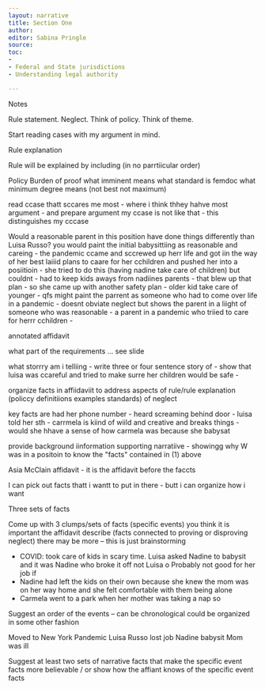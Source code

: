 ```yaml
---
layout: narrative
title: Section One
author:
editor: Sabina Pringle
source:
toc:
-
- Federal and State jurisdictions
- Understanding legal authority

---
```


Notes

Rule statement. Neglect. Think of policy. Think of theme.

Start reading cases with my argument in mind.

Rule explanation

Rule will be explained by including (in no parrtiicular order)

Policy
Burden of proof
what imminent means
what standard is femdoc
what minimum degree means (not best not maximum)

read ccase thatt sccares me most - where i think thhey hahve most argument - and prepare argument my ccase is not like that - this distinguishes my cccase

Would a reasonable parent in this position have done things differently than Luisa Russo? you would paint the initial babysittiing as reasonable and careing - the pandemic ccame and sccrewed up herr life and got iin the way of her best laiiid plans to caare for her cchildren and pushed her into a posiitioin - she tried to do this (having nadine take care of children) but couldnt - had to keep kids aways from nadiines parents - that blew up that plan - so she came up with another safety plan - older kid take care of younger - qfs might paint the parrent as someone who had to come over life in a pandemic - doesnt obviate neglect but shows the parent in a liight of someone who was reasonable - a parent in a pandemic who triied to care for herrr cchildren -  

annotated affidavit

what part of the requirements ... see slide

what storrry am i telliing - write three or four sentence story of - show that luisa was ccareful and tried to make surre her children would be safe -

organize facts in affiidaviit to address aspects of rule/rule explanation (policcy definitiions examples standards) of neglect

key facts are had her phone number - heard screaming behind door - luisa told her sth - carrmela is kiind of wiild and creative and breaks things - would she hhave a sense of how carmela was because she babysat

provide background iinformation supporting narratiive - showingg why W was in a positoin to know the "facts" contained in (1) above

Asia McClain affidavit - it is the affidavit before the faccts

I can pick out facts thatt i wantt to put in there - butt i can organize how i want

Three sets of facts

Come up with 3 clumps/sets of facts (specific events) you think it is important the affidavit describe (facts connected to proving or disproving neglect) there may be more – this is just brainstorming

- COVID: took care of kids in scary time. Luisa asked Nadine to babysit and it was Nadine who broke it off not Luisa
o	Probably not good for her job if
- Nadine had left the kids on their own because she knew the mom was on her way home and she felt comfortable with them being alone
- Carmela went to a park when her mother was taking a nap so

Suggest an order of the events – can be chronological could be organized in some other fashion

Moved to New York
Pandemic
Luisa Russo lost job
Nadine babysit
Mom was ill

Suggest at least two sets of narrative facts that make the specific event facts more believable / or show how the affiant knows of the specific event facts
